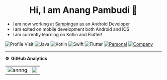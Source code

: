 
<p align="center"> <h1 align="center"> Hi, I am Anang Pambudi 👋</h1></p>
<p align="center">

<ul>
<li>I am now working at <a href="https://sampingan.co.id/">Sampingan</a> as an Android Developer</li>
<li>I am exited on mobile development both Android and iOS</li>
<li>I am currently learning on Kotlin and Flutter!</li>
</ul>

![Profile Visit](https://komarev.com/ghpvc/?username=annng&label=Profile%20Visits&color=blue&style=plastic%22%20alt=%adeds)
![Java](https://img.shields.io/badge/-Java-333333?style=flat&logo=Java&logoColor=007ACC)
![Kotlin](https://img.shields.io/badge/-Kotlin-333333?style=flat&logo=Kotlin)
![Swift](https://img.shields.io/badge/-Swift-333333?style=flat&logo=Swift)
![Flutter](https://img.shields.io/badge/-Flutter-333333?style=flat&logo=flutter)
<a href="https://gitlab.com/pa_m">![Personal](https://img.shields.io/badge/-Personal-333333?style=flat&logo=gitlab)</a>
<a href="https://gitlab.com/anang.pambudi">![Company](https://img.shields.io/badge/-Company-333333?style=flat&logo=gitlab)</a>


***
**⚙️ &nbsp;GitHub Analytics**
<table style="width:100%">
  <tr>
    <td> <img src="https://github-readme-stats.vercel.app/api?username=annng&show_icons=true&theme=dark&locale=en&hide_border=true" alt="annng" /></td>
    <td><img src="https://github-readme-stats.vercel.app/api/top-langs/?username=annng&theme=dark&hide_border=true&layout=compact"></td>
  </tr>
</table>
